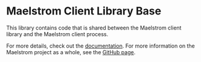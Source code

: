 # Maelstrom Client Library Base

This library contains code that is shared between the Maelstrom client library
and the Maelstrom client process.

For more details, check out the
[documentation](https://docs.rs/maelstrom-client/latest/maelstrom_client/). For
more information on the Maelstrom project as a whole, see the [GitHub
page](https://github.com/maelstrom-software/maelstrom).
